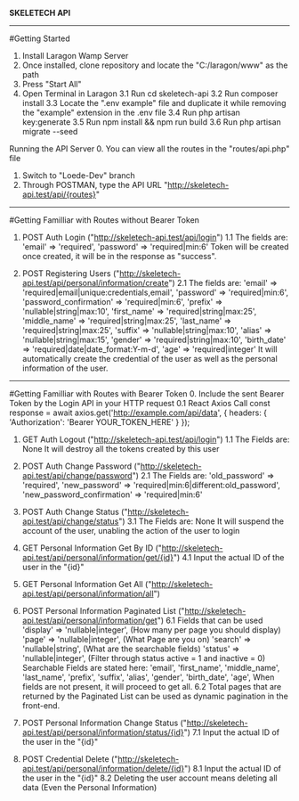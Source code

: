 **SKELETECH API**

---------------------------------

#Getting Started
1. Install Laragon Wamp Server
2. Once installed, clone repository and locate the "C:/laragon/www" as the path
2. Press "Start All"
3. Open Terminal in Laragon
  3.1 Run cd skeletech-api
  3.2 Run composer install
  3.3 Locate the ".env example" file and duplicate it while removing the "example" extension in the .env file
  3.4 Run php artisan key:generate
  3.5 Run npm install && npm run build
  3.6 Run php artisan migrate --seed

Running the API Server
0. You can view all the routes in the "routes/api.php" file
1. Switch to "Loede-Dev" branch
2. Through POSTMAN, type the API URL "http://skeletech-api.test/api/{routes}"

----------------------------------

#Getting Familliar with Routes without Bearer Token
1. POST Auth Login ("http://skeletech-api.test/api/login") 
  1.1 The fields are: 
       'email' => 'required',
       'password' => 'required|min:6'
  Token will be created once created, it will be in the response as "success".

2. POST Registering Users ("http://skeletech-api.test/api/personal/information/create")
  2.1 The fields are: 
        'email' => 'required|email|unique:credentials,email',
        'password' => 'required|min:6',
        'password_confirmation' => 'required|min:6',
        'prefix' => 'nullable|string|max:10',
        'first_name' => 'required|string|max:25',
        'middle_name' => 'required|string|max:25',
        'last_name' => 'required|string|max:25',
        'suffix' => 'nullable|string|max:10',
        'alias' => 'nullable|string|max:15',
        'gender' => 'required|string|max:10',
        'birth_date' => 'required|date|date_format:Y-m-d',
        'age' => 'required|integer'
  It will automatically create the credential of the user as well as the personal information of the user.

-------------------------------------

#Getting Familliar with Routes with Bearer Token
0. Include the sent Bearer Token by the Login API in your HTTP request
  0.1 React Axios Call
     const response = await axios.get('http://example.com/api/data', {
        headers: {
            'Authorization': 'Bearer YOUR_TOKEN_HERE'
        }
    });
1. GET Auth Logout ("http://skeletech-api.test/api/login")
  1.1 The Fields are: None
  It will destroy all the tokens created by this user

2. POST Auth Change Password ("http://skeletech-api.test/api/change/password")
  2.1 The Fields are: 
       'old_password' => 'required',
       'new_password' => 'required|min:6|different:old_password',
       'new_password_confirmation' => 'required|min:6'

3. POST Auth Change Status ("http://skeletech-api.test/api/change/status")
  3.1 The Fields are: None
  It will suspend the account of the user, unabling the action of the user to login

4. GET Personal Information Get By ID ("http://skeletech-api.test/api/personal/information/get/{id}")
  4.1 Input the actual ID of the user in the "{id}"

5. GET Personal Information Get All ("http://skeletech-api.test/api/personal/information/all") 

6. POST Personal Information Paginated List ("http://skeletech-api.test/api/personal/information/get") 
  6.1 Fields that can be used
       'display' => 'nullable|integer', (How many per page you should display)
       'page' => 'nullable|integer', (What Page are you on)
       'search' => 'nullable|string', (What are the searchable fields)
       'status' => 'nullable|integer', (Filter through status active = 1 and inactive = 0)
        Searchable Fields are stated here: 
            'email',
            'first_name',
            'middle_name',
            'last_name',
            'prefix',
            'suffix',
            'alias',
            'gender',
            'birth_date',
            'age',
  When fields are not present, it will proceed to get all. 
  6.2 Total pages that are returned by the Paginated List can be used as dynamic pagination in the front-end.

7. POST Personal Information Change Status ("http://skeletech-api.test/api/personal/information/status/{id}") 
  7.1 Input the actual ID of the user in the "{id}"

8. POST Credential Delete ("http://skeletech-api.test/api/personal/information/delete/{id}") 
  8.1 Input the actual ID of the user in the "{id}"
  8.2 Deleting the user account means deleting all data (Even the Personal Information)
